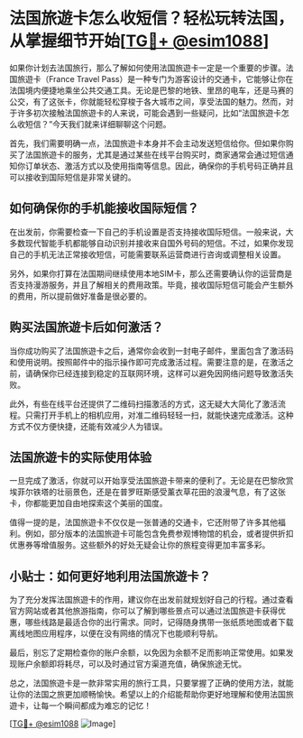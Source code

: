# 法国旅遊卡怎么收短信？轻松玩转法国，从掌握细节开始[[TG💪+ @esim1088](https://t.me/s/esim1088)]

如果你计划去法国旅行，那么了解如何使用法国旅遊卡一定是一个重要的步骤。法国旅遊卡（France Travel Pass）是一种专门为游客设计的交通卡，它能够让你在法国境内便捷地乘坐公共交通工具。无论是巴黎的地铁、里昂的电车，还是马赛的公交，有了这张卡，你就能轻松穿梭于各大城市之间，享受法国的魅力。然而，对于许多初次接触法国旅遊卡的人来说，可能会遇到一些疑问，比如“法国旅遊卡怎么收短信？”今天我们就来详细聊聊这个问题。

首先，我们需要明确一点，法国旅遊卡本身并不会主动发送短信给你。但如果你购买了法国旅遊卡的服务，尤其是通过某些在线平台购买时，商家通常会通过短信通知你订单状态、激活方式以及使用指南等信息。因此，确保你的手机号码正确并且可以接收到国际短信是非常关键的。

## 如何确保你的手机能接收国际短信？

在出发前，你需要检查一下自己的手机设置是否支持接收国际短信。一般来说，大多数现代智能手机都能够自动识别并接收来自国外号码的短信。不过，如果你发现自己的手机无法正常接收短信，可能需要联系运营商进行咨询或调整相关设置。

另外，如果你打算在法国期间继续使用本地SIM卡，那么还需要确认你的运营商是否支持漫游服务，并且了解相关的费用政策。毕竟，接收国际短信可能会产生额外的费用，所以提前做好准备是很必要的。

## 购买法国旅遊卡后如何激活？

当你成功购买了法国旅遊卡之后，通常你会收到一封电子邮件，里面包含了激活码和使用说明。按照邮件中的指示操作即可完成激活过程。需要注意的是，在激活之前，请确保你已经连接到稳定的互联网环境，这样可以避免因网络问题导致激活失败。

此外，有些在线平台还提供了二维码扫描激活的方式，这无疑大大简化了激活流程。只需打开手机上的相机应用，对准二维码轻轻一扫，就能快速完成激活。这种方式不仅方便快捷，还能有效减少人为错误。

## 法国旅遊卡的实际使用体验

一旦完成了激活，你就可以开始享受法国旅遊卡带来的便利了。无论是在巴黎欣赏埃菲尔铁塔的壮丽景色，还是在普罗旺斯感受薰衣草花田的浪漫气息，有了这张卡，你都能更加自由地探索这个美丽的国度。

值得一提的是，法国旅遊卡不仅仅是一张普通的交通卡，它还附带了许多其他福利。例如，部分版本的法国旅遊卡可能包含免费参观博物馆的机会，或者提供折扣优惠券等增值服务。这些额外的好处无疑会让你的旅程变得更加丰富多彩。

## 小贴士：如何更好地利用法国旅遊卡？

为了充分发挥法国旅遊卡的作用，建议你在出发前就规划好自己的行程。通过查看官方网站或者其他旅游指南，你可以了解到哪些景点可以通过法国旅遊卡获得优惠，哪些线路是最适合你的出行需求。同时，记得随身携带一张纸质地图或者下载离线地图应用程序，以便在没有网络的情况下也能顺利导航。

最后，别忘了定期检查你的账户余额，以免因为余额不足而影响正常使用。如果发现账户余额即将耗尽，可以及时通过官方渠道充值，确保旅途无忧。

总之，法国旅遊卡是一款非常实用的旅行工具，只要掌握了正确的使用方法，就能让你的法国之旅更加顺畅愉快。希望以上的介绍能帮助你更好地理解和使用法国旅遊卡，让每一个瞬间都成为难忘的记忆！

[[TG💪+ @esim1088](https://t.me/s/esim1088) ![Image](https://i.postimg.cc/4NQfJmqS/Snipaste-2025-05-13-00-14-12.png)]